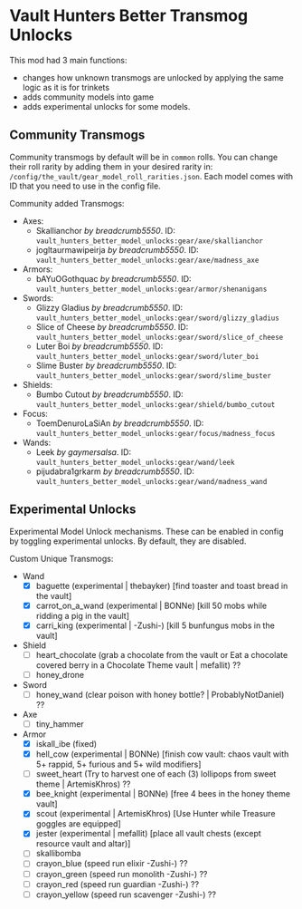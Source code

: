 # Vault Hunters Better Transmog Unlocks

This mod had 3 main functions:
- changes how unknown transmogs are unlocked by applying the same logic as it is for trinkets
- adds community models into game
- adds experimental unlocks for some models.

## Community Transmogs

Community transmogs by default will be in `common` rolls. You can change their roll rarity by adding them in your desired rarity in:
`/config/the_vault/gear_model_roll_rarities.json`. Each model comes with ID that you need to use in the config file.

Community added Transmogs:
- Axes:
  - Skallianchor _by breadcrumb5550_. ID: `vault_hunters_better_model_unlocks:gear/axe/skallianchor`
  - jogltaurmawipeirja _by breadcrumb5550_. ID: `vault_hunters_better_model_unlocks:gear/axe/madness_axe`
- Armors:
  - bAYuOGothquac _by breadcrumb5550_. ID: `vault_hunters_better_model_unlocks:gear/armor/shenanigans`
- Swords:
  - Glizzy Gladius _by breadcrumb5550_. ID: `vault_hunters_better_model_unlocks:gear/sword/glizzy_gladius`
  - Slice of Cheese _by breadcrumb5550_. ID: `vault_hunters_better_model_unlocks:gear/sword/slice_of_cheese`
  - Luter Boi _by breadcrumb5550_. ID: `vault_hunters_better_model_unlocks:gear/sword/luter_boi`
  - Slime Buster _by breadcrumb5550_. ID: `vault_hunters_better_model_unlocks:gear/sword/slime_buster`
- Shields:
  - Bumbo Cutout _by breadcrumb5550_. ID: `vault_hunters_better_model_unlocks:gear/shield/bumbo_cutout`
- Focus:
  - ToemDenuroLaSiAn _by breadcrumb5550_. ID: `vault_hunters_better_model_unlocks:gear/focus/madness_focus`
- Wands:
  - Leek _by gaymersalsa_. ID: `vault_hunters_better_model_unlocks:gear/wand/leek`
  - pijudabra1grkarm _by breadcrumb5550_. ID: `vault_hunters_better_model_unlocks:gear/wand/madness_wand`

## Experimental Unlocks

Experimental Model Unlock mechanisms. These can be enabled in config by toggling experimental unlocks. By default, they are disabled.

Custom Unique Transmogs:
- Wand
  - [x] baguette (experimental | thebayker) [find toaster and toast bread in the vault]
  - [x] carrot_on_a_wand (experimental | BONNe) [kill 50 mobs while ridding a pig in the vault]
  - [x] carri_king (experimental | -Zushi-) [kill 5 bunfungus mobs in the vault]
- Shield
  - [ ] heart_chocolate (grab a chocolate from the vault or Eat a chocolate covered berry in a Chocolate Theme vault | mefallit) ??
  - [ ] honey_drone 
- Sword
  - [ ] honey_wand (clear poison with honey bottle? | ProbablyNotDaniel) ??
- Axe
  - [ ] tiny_hammer 
- Armor
  - [x] iskall_ibe (fixed)
  - [x] hell_cow (experimental | BONNe) [finish cow vault: chaos vault with 5+ rappid, 5+ furious and 5+ wild modifiers]
  - [ ] sweet_heart (Try to harvest one of each (3) lollipops from sweet theme | ArtemisKhros) ??
  - [x] bee_knight (experimental | BONNe) [free 4 bees in the honey theme vault]
  - [x] scout (experimental | ArtemisKhros) [Use Hunter while Treasure goggles are equipped]
  - [x] jester (experimental | mefallit) [place all vault chests (except resource vault and altar)]
  - [ ] skallibomba
  - [ ] crayon_blue (speed run elixir -Zushi-) ??
  - [ ] crayon_green (speed run monolith -Zushi-) ??
  - [ ] crayon_red (speed run guardian -Zushi-) ??
  - [ ] crayon_yellow  (speed run scavenger -Zushi-) ??
